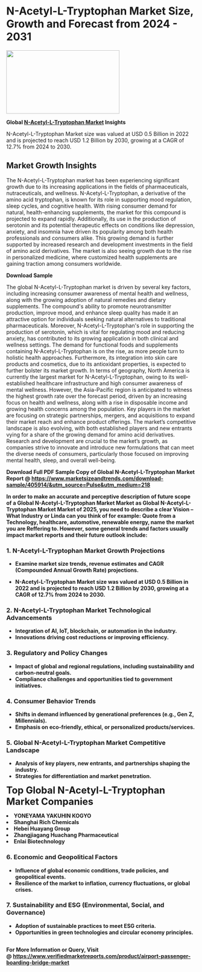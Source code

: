 <H1>N-Acetyl-L-Tryptophan Market Size, Growth and Forecast from 2024 - 2031</H1><img class="aligncenter size-medium wp-image-584254" src="https://thirdeyenews.in/wp-content/uploads/2024/09/Global-Market-Research-300x168.jpeg" alt="" width="300" height="168" /><p><strong>Global&nbsp;<a href="https://www.marketsizeandtrends.com/download-sample/405914/&amp;utm_source=Pulse&amp;utm_medium=218">N-Acetyl-L-Tryptophan Market</a> Insights</strong></p><p>N-Acetyl-L-Tryptophan Market size was valued at USD 0.5 Billion in 2022 and is projected to reach USD 1.2 Billion by 2030, growing at a CAGR of 12.7% from 2024 to 2030.</p><p><h2>Market Growth Insights</h2> <p>The N-Acetyl-L-Tryptophan market has been experiencing significant growth due to its increasing applications in the fields of pharmaceuticals, nutraceuticals, and wellness. N-Acetyl-L-Tryptophan, a derivative of the amino acid tryptophan, is known for its role in supporting mood regulation, sleep cycles, and cognitive health. With rising consumer demand for natural, health-enhancing supplements, the market for this compound is projected to expand rapidly. Additionally, its use in the production of serotonin and its potential therapeutic effects on conditions like depression, anxiety, and insomnia have driven its popularity among both health professionals and consumers alike. This growing demand is further supported by increased research and development investments in the field of amino acid derivatives. The market is also seeing growth due to the rise in personalized medicine, where customized health supplements are gaining traction among consumers worldwide.</p> <p><strong>Download Sample</strong></p> <p>The global N-Acetyl-L-Tryptophan market is driven by several key factors, including increasing consumer awareness of mental health and wellness, along with the growing adoption of natural remedies and dietary supplements. The compound's ability to promote neurotransmitter production, improve mood, and enhance sleep quality has made it an attractive option for individuals seeking natural alternatives to traditional pharmaceuticals. Moreover, N-Acetyl-L-Tryptophan's role in supporting the production of serotonin, which is vital for regulating mood and reducing anxiety, has contributed to its growing application in both clinical and wellness settings. The demand for functional foods and supplements containing N-Acetyl-L-Tryptophan is on the rise, as more people turn to holistic health approaches. Furthermore, its integration into skin care products and cosmetics, due to its antioxidant properties, is expected to further bolster its market growth. In terms of geography, North America is currently the largest market for N-Acetyl-L-Tryptophan, owing to its well-established healthcare infrastructure and high consumer awareness of mental wellness. However, the Asia-Pacific region is anticipated to witness the highest growth rate over the forecast period, driven by an increasing focus on health and wellness, along with a rise in disposable income and growing health concerns among the population. Key players in the market are focusing on strategic partnerships, mergers, and acquisitions to expand their market reach and enhance product offerings. The market’s competitive landscape is also evolving, with both established players and new entrants vying for a share of the growing demand for amino acid derivatives. Research and development are crucial to the market’s growth, as companies strive to innovate and introduce new formulations that can meet the diverse needs of consumers, particularly those focused on improving mental health, sleep, and overall well-being.</p> <p><strong></p><p><span class=""><strong>Download Full PDF Sample Copy of Global N-Acetyl-L-Tryptophan Market Report</strong> @ <a href="https://www.marketsizeandtrends.com/download-sample/405914/&amp;utm_source=Pulse&amp;utm_medium=218" target="_blank">https://www.marketsizeandtrends.com/download-sample/405914/&amp;utm_source=Pulse&amp;utm_medium=218</a></span></p><p>In order to make an accurate and perceptive description of future scope of a Global&nbsp;N-Acetyl-L-Tryptophan Market Market as Global&nbsp;N-Acetyl-L-Tryptophan Market Market of 2025, you need to describe a clear Vision &ndash; What Industry or Linda can you think of for example: Quote from a Technology, healthcare, automotive, renewable energy, name the market you are Reffering to. However, some general trends and factors usually impact market reports and their future outlook include:</p><h3>1.&nbsp;<strong>N-Acetyl-L-Tryptophan Market Growth Projections</strong></h3><ul><li>Examine market size trends, revenue estimates and CAGR (Compounded Annual Growth Rate) projections.</li><li><p>N-Acetyl-L-Tryptophan Market size was valued at USD 0.5 Billion in 2022 and is projected to reach USD 1.2 Billion by 2030, growing at a CAGR of 12.7% from 2024 to 2030.</p></li></ul><h3>2.&nbsp;<strong>N-Acetyl-L-Tryptophan Market Technological Advancements</strong></h3><ul><li>Integration of AI, IoT, blockchain, or automation in the industry.</li><li>Innovations driving cost reductions or improving efficiency.</li></ul><h3>3.&nbsp;<strong>Regulatory and Policy Changes</strong></h3><ul><li>Impact of global and regional regulations, including sustainability and carbon-neutral goals.</li><li>Compliance challenges and opportunities tied to government initiatives.</li></ul><h3>4.&nbsp;<strong>Consumer Behavior Trends</strong></h3><ul><li>Shifts in demand influenced by generational preferences (e.g., Gen Z, Millennials).</li><li>Emphasis on eco-friendly, ethical, or personalized products/services.</li></ul><h3>5.&nbsp;<strong>Global N-Acetyl-L-Tryptophan Market Competitive Landscape</strong></h3><ul><li>Analysis of key players, new entrants, and partnerships shaping the industry.</li><li>Strategies for differentiation and market penetration.</li></ul><p data-pm-slice="1 1 []"><span style="color: inherit; font-family: inherit; font-size: 25px;">Top Global N-Acetyl-L-Tryptophan Market Companies</span></p><div class="" data-test-id=""><p><li>YONEYAMA YAKUHIN KOGYO</li><li> Shanghai Rich Chemicals</li><li> Hebei Huayang Group</li><li> Zhangjiagang Huachang Pharmaceutical</li><li> Enlai Biotechnology</li></p></div><h3>6.&nbsp;<strong>Economic and Geopolitical Factors</strong></h3><ul><li>Influence of global economic conditions, trade policies, and geopolitical events.</li><li>Resilience of the market to inflation, currency fluctuations, or global crises.</li></ul><h3>7.&nbsp;<strong>Sustainability and ESG (Environmental, Social, and Governance)</strong></h3><ul><li>Adoption of sustainable practices to meet ESG criteria.</li><li>Opportunities in green technologies and circular economy principles.</li></ul><h2><strong style="font-size: 14px;">For More Information or Query, Visit @&nbsp;</strong><a style="background-color: #ffffff; font-size: 14px;" href="https://www.marketsizeandtrends.com/report/n-acetyl-l-tryptophan-market/" target="_blank">https://www.verifiedmarketreports.com/product/airport-passenger-boarding-bridge-market</a></h2>
